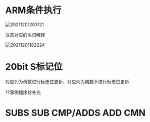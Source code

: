 # ARM条件执行

![20211201203121](https://cdn.jsdelivr.net/gh/nzcv/picgo/20211201203121.png)

注意对应的名词解释

![20211201182224](https://cdn.jsdelivr.net/gh/nzcv/picgo/20211201182224.png)


# 20bit S标记位

对应列为奇数进行标志位更新，对应列为偶数不进行标志位更新


??事例程序待补充

# SUBS SUB CMP/ADDS ADD CMN

